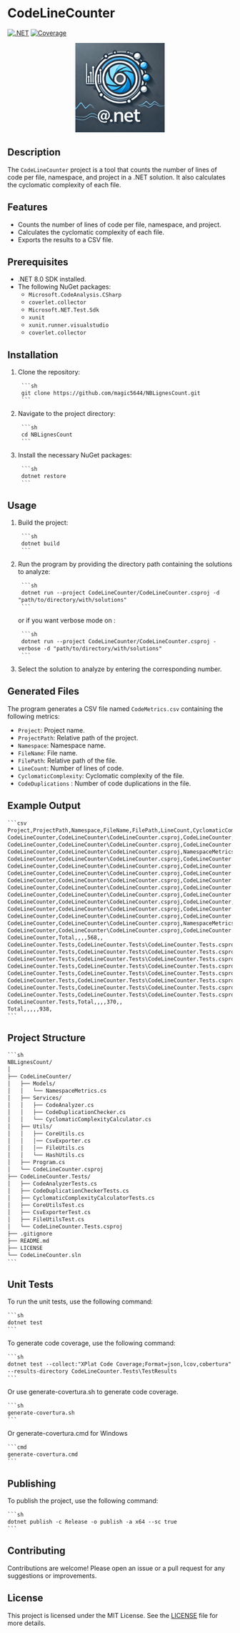 
# CodeLineCounter

[![.NET](https://github.com/magic5644/NBLignesCount/actions/workflows/dotnet.yml/badge.svg)](https://github.com/magic5644/NBLignesCount/actions/workflows/dotnet.yml)
[![Coverage](https://magic5644.github.io/magic5644/coverage-report/badge_combined.svg/badge_combined.svg)]([./coverage-report/index.html](https://github.com/magic5644/NBLignesCount/actions/workflows/dotnet.yml))

<div align="center"><img src="./assets/logo.webp" alt="CodeLineCounter logo" width="200" height="200" center="true"></div>

## Description

The `CodeLineCounter` project is a tool that counts the number of lines of code per file, namespace, and project in a .NET solution. It also calculates the cyclomatic complexity of each file.

## Features

- Counts the number of lines of code per file, namespace, and project.
- Calculates the cyclomatic complexity of each file.
- Exports the results to a CSV file.

## Prerequisites

- .NET 8.0 SDK installed.
- The following NuGet packages:
  - `Microsoft.CodeAnalysis.CSharp`
  - `coverlet.collector`
  - `Microsoft.NET.Test.Sdk`
  - `xunit`
  - `xunit.runner.visualstudio`
  - `coverlet.collector`

## Installation

1. Clone the repository:

        ```sh
        git clone https://github.com/magic5644/NBLignesCount.git
        ```

2. Navigate to the project directory:

        ```sh
        cd NBLignesCount
        ```

3. Install the necessary NuGet packages:

        ```sh
        dotnet restore
        ```

## Usage

1. Build the project:

        ```sh
        dotnet build
        ```

2. Run the program by providing the directory path containing the solutions to analyze:

        ```sh
        dotnet run --project CodeLineCounter/CodeLineCounter.csproj -d "path/to/directory/with/solutions"
        ```

    or if you want verbose mode on :

        ```sh
        dotnet run --project CodeLineCounter/CodeLineCounter.csproj -verbose -d "path/to/directory/with/solutions"
        ```

3. Select the solution to analyze by entering the corresponding number.

## Generated Files

The program generates a CSV file named `CodeMetrics.csv` containing the following metrics:

- `Project`: Project name.
- `ProjectPath`: Relative path of the project.
- `Namespace`: Namespace name.
- `FileName`: File name.
- `FilePath`: Relative path of the file.
- `LineCount`: Number of lines of code.
- `CyclomaticComplexity`: Cyclomatic complexity of the file.
- `CodeDuplications` : Number of code duplications in the file.

## Example Output

    ```csv
    Project,ProjectPath,Namespace,FileName,FilePath,LineCount,CyclomaticComplexity,CodeDuplications
    CodeLineCounter,CodeLineCounter\CodeLineCounter.csproj,CodeLineCounter,Program.cs,CodeLineCounter\Program.cs,64,7,0
    CodeLineCounter,CodeLineCounter\CodeLineCounter.csproj,CodeLineCounter.Models,NamespaceMetrics.cs,CodeLineCounter\Models\NamespaceMetrics.cs,13,1,0
    CodeLineCounter,CodeLineCounter\CodeLineCounter.csproj,NamespaceMetrics,CodeAnalyzer.cs,CodeLineCounter\Services\CodeAnalyzer.cs,109,9,0
    CodeLineCounter,CodeLineCounter\CodeLineCounter.csproj,CodeLineCounter.Services,CodeDuplicationChecker.cs,CodeLineCounter\Services\CodeDuplicationChecker.cs,103,8,6
    CodeLineCounter,CodeLineCounter\CodeLineCounter.csproj,CodeLineCounter.Services,CyclomaticComplexityCalculator.cs,CodeLineCounter\Services\CyclomaticComplexityCalculator.cs,65,12,0
    CodeLineCounter,CodeLineCounter\CodeLineCounter.csproj,CodeLineCounter.Utils,CoreUtils.cs,CodeLineCounter\Utils\CoreUtils.cs,60,7,0
    CodeLineCounter,CodeLineCounter\CodeLineCounter.csproj,CodeLineCounter.Utils,CsvExporter.cs,CodeLineCounter\Utils\CsvExporter.cs,96,12,2
    CodeLineCounter,CodeLineCounter\CodeLineCounter.csproj,CodeLineCounter.Utils,FileUtils.cs,CodeLineCounter\Utils\FileUtils.cs,33,3,0
    CodeLineCounter,CodeLineCounter\CodeLineCounter.csproj,CodeLineCounter.Utils,HashUtils.cs,CodeLineCounter\Utils\HashUtils.cs,25,3,0
    CodeLineCounter,CodeLineCounter\CodeLineCounter.csproj,CodeLineCounter,Total,E:\_GITHUB\NBLignesCount\CodeLineCounter,64,0,0
    CodeLineCounter,CodeLineCounter\CodeLineCounter.csproj,CodeLineCounter.Models,Total,E:\_GITHUB\NBLignesCount\CodeLineCounter,13,0,0
    CodeLineCounter,CodeLineCounter\CodeLineCounter.csproj,CodeLineCounter.Services,Total,E:\_GITHUB\NBLignesCount\CodeLineCounter,65,0,0
    CodeLineCounter,CodeLineCounter\CodeLineCounter.csproj,NamespaceMetrics,Total,E:\_GITHUB\NBLignesCount\CodeLineCounter,109,0,0
    CodeLineCounter,CodeLineCounter\CodeLineCounter.csproj,CodeLineCounter.Utils,Total,E:\_GITHUB\NBLignesCount\CodeLineCounter,25,0,0
    CodeLineCounter,Total,,,,568,,
    CodeLineCounter.Tests,CodeLineCounter.Tests\CodeLineCounter.Tests.csproj,CodeLineCounter.Tests,CodeAnalyzerTests.cs,CodeLineCounter.Tests\CodeAnalyzerTests.cs,68,1,0
    CodeLineCounter.Tests,CodeLineCounter.Tests\CodeLineCounter.Tests.csproj,CodeLineCounter.Tests,CodeDuplicationCheckerTests.cs,CodeLineCounter.Tests\CodeDuplicationCheckerTests.cs,109,1,0
    CodeLineCounter.Tests,CodeLineCounter.Tests\CodeLineCounter.Tests.csproj,CodeLineCounter.Utils.Tests,CoreUtilsTest.cs,CodeLineCounter.Tests\CoreUtilsTest.cs,86,1,0
    CodeLineCounter.Tests,CodeLineCounter.Tests\CodeLineCounter.Tests.csproj,CodeLineCounter.Tests,CsvExporterTest.cs,CodeLineCounter.Tests\CsvExporterTest.cs,35,1,0
    CodeLineCounter.Tests,CodeLineCounter.Tests\CodeLineCounter.Tests.csproj,CodeLineCounter.Tests,CyclomaticComplexityCalculatorTests.cs,CodeLineCounter.Tests\CyclomaticComplexityCalculatorTests.cs,54,1,0
    CodeLineCounter.Tests,CodeLineCounter.Tests\CodeLineCounter.Tests.csproj,CodeLineCounter.Utils.Tests,FileUtilsTest.cs,CodeLineCounter.Tests\FileUtilsTest.cs,18,1,0
    CodeLineCounter.Tests,CodeLineCounter.Tests\CodeLineCounter.Tests.csproj,CodeLineCounter.Tests,Total,E:\_GITHUB\NBLignesCount\CodeLineCounter.Tests,54,0,0
    CodeLineCounter.Tests,CodeLineCounter.Tests\CodeLineCounter.Tests.csproj,CodeLineCounter.Utils.Tests,Total,E:\_GITHUB\NBLignesCount\CodeLineCounter.Tests,18,0,0
    CodeLineCounter.Tests,Total,,,,370,,
    Total,,,,,938,
    ```

## Project Structure

    ```sh
    NBLignesCount/
    │
    ├── CodeLineCounter/
    │   ├── Models/
    │   │   └── NamespaceMetrics.cs
    │   ├── Services/
    │   │   ├── CodeAnalyzer.cs
    │   │   ├── CodeDuplicationChecker.cs
    │   │   └── CyclomaticComplexityCalculator.cs
    │   ├── Utils/
    │   │   ├── CoreUtils.cs
    │   │   │── CsvExporter.cs
    │   │   │── FileUtils.cs
    │   │   └── HashUtils.cs
    │   ├── Program.cs
    │   └── CodeLineCounter.csproj
    ├── CodeLineCounter.Tests/
    │   ├── CodeAnalyzerTests.cs
    │   ├── CodeDuplicationCheckerTests.cs
    │   ├── CyclomaticComplexityCalculatorTests.cs
    │   ├── CoreUtilsTest.cs
    │   ├── CsvExporterTest.cs
    │   ├── FileUtilsTest.cs
    │   └── CodeLineCounter.Tests.csproj
    ├── .gitignore
    ├── README.md
    ├── LICENSE
    └── CodeLineCounter.sln
    ```

## Unit Tests

To run the unit tests, use the following command:

    ```sh
    dotnet test
    ```

To generate code coverage, use the following command:

    ```sh
    dotnet test --collect:"XPlat Code Coverage;Format=json,lcov,cobertura"  --results-directory CodeLineCounter.Tests\TestResults
    ```

Or use generate-covertura.sh to generate code coverage.

    ```sh
    generate-covertura.sh
    ```

Or generate-covertura.cmd for Windows

    ```cmd
    generate-covertura.cmd
    ```

## Publishing

To publish the project, use the following command:

    ```sh
    dotnet publish -c Release -o publish -a x64 --sc true
    ```

## Contributing

Contributions are welcome! Please open an issue or a pull request for any suggestions or improvements.

## License

This project is licensed under the MIT License. See the [LICENSE](LICENSE) file for more details.
